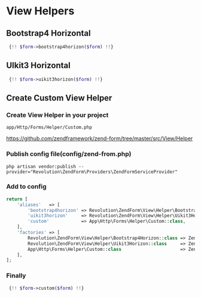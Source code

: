 # View Helpers

## Bootstrap4 Horizontal
```php
 {!! $form->bootstrap4horizon($form) !!}
```

## UIkit3 Horizontal
```php
 {!! $form->uikit3horizon($form) !!}
```

## Create Custom View Helper

### Create View Helper in your project
```
app/Http/Forms/Helper/Custom.php
```

https://github.com/zendframework/zend-form/tree/master/src/View/Helper

### Publish config file(config/zend-from.php)
```
php artisan vendor:publish --provider="Revolution\ZendForm\Providers\ZendFormServiceProvider"
```

### Add to config

```php
return [
    'aliases'   => [
        'bootstrap4horizon' => Revolution\ZendForm\View\Helper\Bootstrap4Horizon::class,
        'uikit3horizon'     => Revolution\ZendForm\View\Helper\Uikit3Horizon::class,
        'custom'            => App\Http\Forms\Helper\Custom::class,
    ],
    'factories' => [
        Revolution\ZendForm\View\Helper\Bootstrap4Horizon::class => Zend\ServiceManager\Factory\InvokableFactory::class,
        Revolution\ZendForm\View\Helper\Uikit3Horizon::class     => Zend\ServiceManager\Factory\InvokableFactory::class,
        App\Http\Forms\Helper\Custom::class                      => Zend\ServiceManager\Factory\InvokableFactory::class,
    ],
];
```

### Finally

```php
 {!! $form->custom($form) !!}
```
